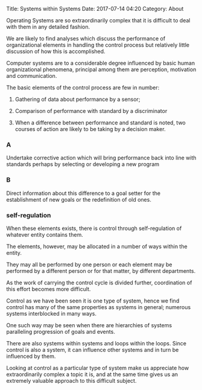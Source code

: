 Title: Systems within Systems
Date: 2017-07-14 04:20
Category: About

Operating Systems are so extraordinarily complex that it is difficult to deal with them in any detailed fashion.

We are likely to find analyses which discuss the performance of organizational elements in handling the control process but relatively little discussion of how this is accomplished.

Computer systems are to a considerable degree influenced by basic human organizational phenomena, principal among them are perception, motivation and communication.

The basic elements of the control process are few in number:

1. Gathering of data about performance by a sensor;

2. Comparison of performance with standard by a discriminator

3. When a difference between performance and standard is noted, two courses of action are likely to be taking by a decision maker.

### A 
Undertake corrective action which will bring performance back into line with standards perhaps by selecting or developing a new program

### B
Direct information about this difference to a goal setter for the establishment of new goals or the redefinition of old ones.


### self-regulation
When these elements exists, there is control through self-regulation of whatever entity contains them.

The elements, however, may be allocated in a number of ways within the entity.

They may all be performed by one person or each element may be performed by a different person or for that matter, by different departments.

As the work of carrying the control cycle is divided further, coordination of this effort becomes more difficult.

Control as we have been seen it is one type of system, hence we find control has many of the same properties as systems in general; numerous systems interblocked in many ways.

One such way may be seen when there are hierarchies of systems paralleling progression of goals and events.

There are also systems within systems and loops within the loops. Since control is also a system, it can influence other systems and in turn be influenced by them.

Looking at control as a particular type of system make us appreciate how extraordinarily complex a topic it is, and at the same time gives us an extremely valuable approach to this difficult subject.